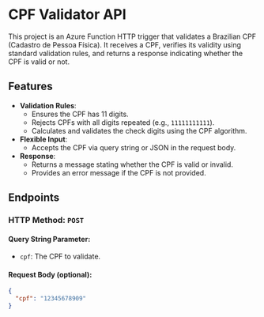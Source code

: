 # CPF Validator API

This project is an Azure Function HTTP trigger that validates a Brazilian CPF (Cadastro de Pessoa Física). It receives a CPF, verifies its validity using standard validation rules, and returns a response indicating whether the CPF is valid or not.

## Features

- **Validation Rules**:
  - Ensures the CPF has 11 digits.
  - Rejects CPFs with all digits repeated (e.g., `11111111111`).
  - Calculates and validates the check digits using the CPF algorithm.
- **Flexible Input**:
  - Accepts the CPF via query string or JSON in the request body.
- **Response**:
  - Returns a message stating whether the CPF is valid or invalid.
  - Provides an error message if the CPF is not provided.

## Endpoints

### HTTP Method: `POST`

#### Query String Parameter:
- `cpf`: The CPF to validate.

#### Request Body (optional):
```json
{
  "cpf": "12345678909"
}
